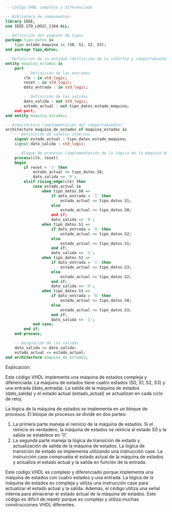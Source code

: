 ```vhdl
-- Código VHDL complejo y diferenciado

-- Biblioteca de componentes
library IEEE;
use IEEE.STD_LOGIC_1164.ALL;

-- Definición del paquete de tipos
package tipo_datos is
    type estado_maquina is (S0, S1, S2, S3);
end package tipo_datos;

-- Definición de la entidad (definición de la interfaz y comportamiento)
entity maquina_estados is
    port
        -- Definición de las entradas
        clk : in std_logic;
        reset : in std_logic;
        dato_entrada : in std_logic;

        -- Definición de las salidas
        dato_salida : out std_logic;
        estado_actual : out tipo_datos.estado_maquina;
    end port;
end entity maquina_estados;

-- Arquitectura (implementación del comportamiento)
architecture maquina_de_estados of maquina_estados is
    -- Definición de señales internas
    signal estado_actual : tipo_datos.estado_maquina;
    signal dato_salida : std_logic;

    -- Bloque de procesos (implementación de la lógica de la máquina de estados)
    process(clk, reset)
    begin
        if reset = '1' then
            estado_actual <= tipo_datos.S0;
            dato_salida <= '0';
        elsif rising_edge(clk) then
            case estado_actual is
                when tipo_datos.S0 =>
                    if dato_entrada = '1' then
                        estado_actual <= tipo_datos.S1;
                    else
                        estado_actual <= tipo_datos.S0;
                    end if;
                    dato_salida <= '0';
                when tipo_datos.S1 =>
                    if dato_entrada = '0' then
                        estado_actual <= tipo_datos.S2;
                    else
                        estado_actual <= tipo_datos.S1;
                    end if;
                    dato_salida <= '1';
                when tipo_datos.S2 =>
                    if dato_entrada = '1' then
                        estado_actual <= tipo_datos.S3;
                    else
                        estado_actual <= tipo_datos.S2;
                    end if;
                    dato_salida <= '0';
                when tipo_datos.S3 =>
                    if dato_entrada = '0' then
                        estado_actual <= tipo_datos.S0;
                    else
                        estado_actual <= tipo_datos.S3;
                    end if;
                    dato_salida <= '1';
            end case;
        end if;
    end process;

    -- Asignación de las salidas
    dato_salida <= dato_salida;
    estado_actual <= estado_actual;
end architecture maquina_de_estados;
```

Explicación:

Este código VHDL implementa una máquina de estados compleja y diferenciada. La máquina de estados tiene cuatro estados (S0, S1, S2, S3) y una entrada (dato_entrada). La salida de la máquina de estados (dato_salida) y el estado actual (estado_actual) se actualizan en cada ciclo de reloj.

La lógica de la máquina de estados se implementa en un bloque de procesos. El bloque de procesos se divide en dos partes:

1. La primera parte maneja el reinicio de la máquina de estados. Si el reinicio es verdadero, la máquina de estados se reinicia al estado S0 y la salida se establece en '0'.
2. La segunda parte maneja la lógica de transición de estado y actualización de salida de la máquina de estados. La lógica de transición de estado se implementa utilizando una instrucción case. La instrucción case comprueba el estado actual de la máquina de estados y actualiza el estado actual y la salida en función de la entrada.

Este código VHDL es complejo y diferenciado porque implementa una máquina de estados con cuatro estados y una entrada. La lógica de la máquina de estados es compleja y utiliza una instrucción case para actualizar el estado actual y la salida. Además, el código utiliza una señal interna para almacenar el estado actual de la máquina de estados. Este código es difícil de repetir porque es complejo y utiliza muchas construcciones VHDL diferentes.